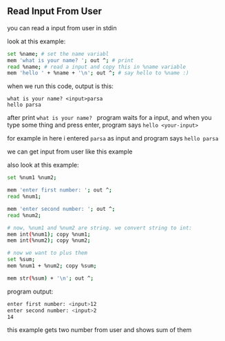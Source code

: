 ## Read Input From User

you can read a input from user in stdin

look at this example:

```bash
set %name; # set the name variabl
mem 'what is your name? '; out ^; # print
read %name; # read a input and copy this in %name variable
mem 'hello ' + %name + '\n'; out ^; # say hello to %name :)
```

when we run this code, output is this:

```
what is your name? <input>parsa
hello parsa
```

after print `what is your name? ` program waits for a input, and when you type some thing and press enter, program says `hello <your-input>`

for example in here i entered `parsa` as input and program says `hello parsa`

we can get input from user like this example


also look at this example:

```bash
set %num1 %num2;

mem 'enter first number: '; out ^;
read %num1;

mem 'enter second number: '; out ^;
read %num2;

# now, %num1 and %num2 are string. we convert string to int:
mem int(%num1); copy %num1;
mem int(%num2); copy %num2;

# now we want to plus them
set %sum;
mem %num1 + %num2; copy %sum;

mem str(%sum) + '\n'; out ^;
```

program output:

```bash
enter first number: <input>12
enter second number: <input>2
14
```

this example gets two number from user and shows sum of them
